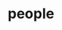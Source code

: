 ---
layout: profiles
permalink: /people/
title: people
description: members of the lab or group
nav: true
nav_order: 6

profiles:
  # if you want to include more than one profile, just replicate the following block
  # and create one content file for each profile inside _pages/
  - align: right
    image: my_profile.jpg
    content: about_einstein.md
    image_circular: false # crops the image to make it circular
    more_info: >
      <p>555 Bank Mandiri Housing Area</p>
      <p>123 Gatot Subroto street number 62</p>
      <p>Bandar Lampung, Lampung, Indonesia 12345</p>
  - align: left
    image: my_profile.jpg
    content: about_einstein.md
    image_circular: false # crops the image to make it circular
    more_info: >
      <p>555 Bank Mandiri Housing Area</p>
      <p>123 Gatot Subroto street number 62</p>
      <p>Bandar Lampung, Lampung, Indonesia</p>
---